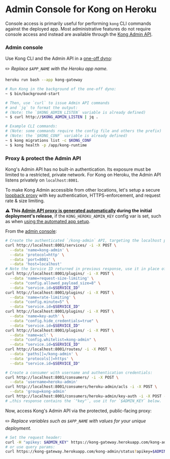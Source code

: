 Admin Console for Kong on Heroku
================================
Console access is primarily useful for performing `kong` CLI commands against the deployed app. Most administrative features do not require console access and instead are available through the [Kong Admin API](README.md#user-content-admin-api).

### Admin console

Use Kong CLI and the Admin API in a [one-off dyno](https://devcenter.heroku.com/articles/one-off-dynos):

✏️ *Replace `$APP_NAME` with the Heroku app name.*

```bash
heroku run bash --app kong-gateway

# Run Kong in the background of the one-off dyno:
~ $ bin/background-start

# Then, use `curl` to issue Admin API commands
# and `jq` to format the output:
# (Note: the `$KONG_ADMIN_LISTEN` variable is already defined)
~ $ curl http://$KONG_ADMIN_LISTEN | jq .

# Example CLI commands:
# (Note: some commands require the config file and others the prefix)
# (Note: the `$KONG_CONF` variable is already defined)
~ $ kong migrations list -c $KONG_CONF
~ $ kong health -p /app/kong-runtime
```

### Proxy & protect the Admin API
Kong's Admin API has no built-in authentication. Its exposure must be limited to a restricted, private network. For Kong on Heroku, the Admin API listens privately on `localhost:8001`.

To make Kong Admin accessible from other locations, let's setup a secure [loopback proxy](https://docs.konghq.com/0.14.x/secure-admin-api/#kong-api-loopback) with key authentication, HTTPS-enforcement, and request rate & size limiting.

⚠️ **This [Admin API proxy is generated automatically](README.md#user-content-admin-api) during the initial deployment's release**, if the `KONG_HEROKU_ADMIN_KEY` config var is set, such as when [using the automated app setup](README.md#user-content-deploy).

From the [admin console](#user-content-admin-console):
```bash
# Create the authenticated `/kong-admin` API, targeting the localhost port:
curl http://localhost:8001/services/ -i -X POST \
  --data 'name=kong-admin' \
  --data 'protocol=http' \
  --data 'port=8001' \
  --data 'host=localhost'
# Note the Service ID returned in previous response, use it in place of `$SERVICE_ID`.
curl http://localhost:8001/plugins/ -i -X POST \
  --data 'name=request-size-limiting' \
  --data "config.allowed_payload_size=8" \
  --data "service.id=$SERVICE_ID"
curl http://localhost:8001/plugins/ -i -X POST \
  --data 'name=rate-limiting' \
  --data "config.minute=5" \
  --data "service.id=$SERVICE_ID"
curl http://localhost:8001/plugins/ -i -X POST \
  --data 'name=key-auth' \
  --data "config.hide_credentials=true" \
  --data "service.id=$SERVICE_ID"
curl http://localhost:8001/plugins/ -i -X POST \
  --data 'name=acl' \
  --data "config.whitelist=kong-admin" \
  --data "service.id=$SERVICE_ID"
curl http://localhost:8001/routes/ -i -X POST \
  --data 'paths[]=/kong-admin' \
  --data 'protocols[]=https' \
  --data "service.id=$SERVICE_ID"

# Create a consumer with username and authentication credentials:
curl http://localhost:8001/consumers/ -i -X POST \
  --data 'username=heroku-admin'
curl http://localhost:8001/consumers/heroku-admin/acls -i -X POST \
  --data 'group=kong-admin'
curl http://localhost:8001/consumers/heroku-admin/key-auth -i -X POST -d ''
# …this response contains the `"key"`, use it for `$ADMIN_KEY` below.
```

Now, access Kong's Admin API via the protected, public-facing proxy:

✏️ *Replace variables such as `$APP_NAME` with values for your unique deployment.*

```bash
# Set the request header:
curl -H "apikey: $ADMIN_KEY" https://kong-gateway.herokuapp.com/kong-admin/status
# or use query params:
curl https://kong-gateway.herokuapp.com/kong-admin/status?apikey=$ADMIN_KEY
```
